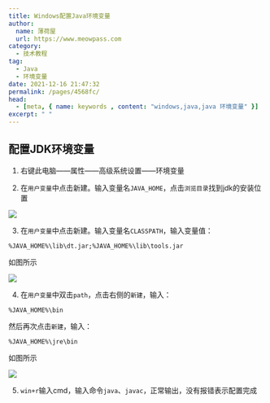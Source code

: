 ```yaml
---
title: Windows配置Java环境变量
author:
  name: 薄荷屋
  url: https://www.meowpass.com
category: 
  - 技术教程
tag: 
  - Java
  - 环境变量
date: 2021-12-16 21:47:32
permalink: /pages/4568fc/
head:
  - [meta, { name: keywords , content: "windows,java,java 环境变量" }]
excerpt: " "
---
```




## 配置JDK环境变量

1. 右键此电脑——属性——高级系统设置——环境变量

2. 在`用户变量`中点击新建。输入变量名`JAVA_HOME`，点击`浏览目录`找到jdk的安装位置

![](/assets/page-img/2021/20211216/1.webp)

3. 在`用户变量`中点击新建。输入变量名`CLASSPATH`，输入变量值：

```
%JAVA_HOME%\lib\dt.jar;%JAVA_HOME%\lib\tools.jar
```
如图所示

![](/assets/page-img/2021/20211216/3.webp)

4. 在`用户变量`中双击`path`，点击右侧的`新建`，输入：

```
%JAVA_HOME%\bin
```

然后再次点击`新建`，输入：

```
%JAVA_HOME%\jre\bin
```
如图所示

![](/assets/page-img/2021/20211216/2.webp)

5. `win+r`输入cmd，输入命令`java`、`javac`，正常输出，没有报错表示配置完成
